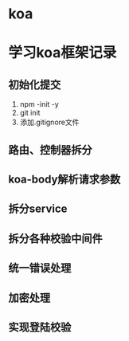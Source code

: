# koa
# 学习koa框架记录
## 初始化提交
1. npm -init -y
2. git init
3. 添加.gitignore文件
## 路由、控制器拆分
## koa-body解析请求参数
## 拆分service
## 拆分各种校验中间件
## 统一错误处理
## 加密处理
## 实现登陆校验